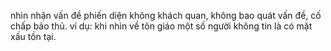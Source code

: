 nhìn nhận vấn đề phiến diện không khách quan, không bao quát vấn đề, cố chấp bảo thủ. ví dụ: khi nhìn về tôn giáo một số người không tin là có mặt xấu tồn tại.
